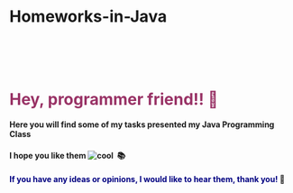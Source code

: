 # Homeworks-in-Java

<h1>&nbsp;</h1>
<h1><span style="color: #993366;">Hey, programmer friend!!&nbsp;👻</span></h1>
<h4>Here you will find some of my tasks presented my Java Programming Class&nbsp;</h4>
<h4>I hope you like them&nbsp;<img src="https://html-online.com/editor/tinymce4_6_5/plugins/emoticons/img/smiley-cool.gif" alt="cool" />&nbsp; 📚&nbsp;</h4>
<h4><span style="color: #000080;">If you have any ideas or opinions, I would like to hear them, thank you!&nbsp;</span>💪 &nbsp; &nbsp;</h4>
<p>&nbsp;</p>
<p>&nbsp;</p>
